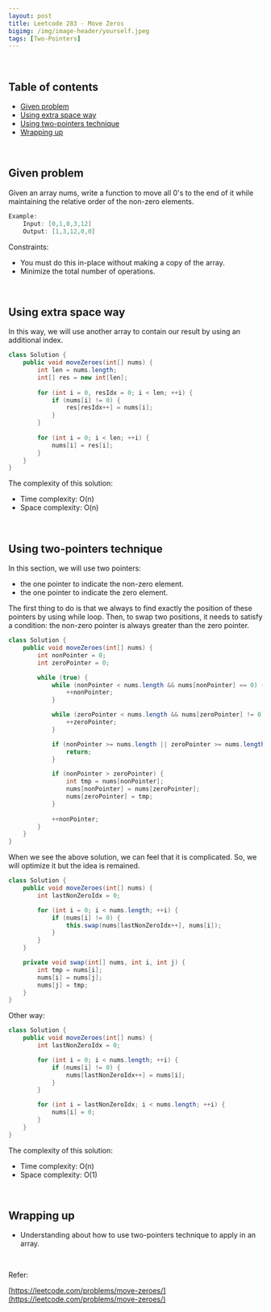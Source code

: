 ```yaml
---
layout: post
title: Leetcode 283 - Move Zeros
bigimg: /img/image-header/yourself.jpeg
tags: [Two-Pointers]
---
```





<br>

## Table of contents
- [Given problem](#given-problem)
- [Using extra space way](#using-extra-space-way)
- [Using two-pointers technique](#using-two-pointers-technique)
- [Wrapping up](#wrapping-up)

<br>

## Given problem

Given an array nums, write a function to move all 0's to the end of it while maintaining the relative order of the non-zero elements.

```java
Example:
    Input: [0,1,0,3,12]
    Output: [1,3,12,0,0]
```

Constraints:
- You must do this in-place without making a copy of the array.
- Minimize the total number of operations.

<br>

## Using extra space way

In this way, we will use another array to contain our result by using an additional index.

```java
class Solution {
    public void moveZeroes(int[] nums) {
        int len = nums.length;
        int[] res = new int[len];
        
        for (int i = 0, resIdx = 0; i < len; ++i) {
            if (nums[i] != 0) {
                res[resIdx++] = nums[i];
            }
        }
        
        for (int i = 0; i < len; ++i) {
            nums[i] = res[i];
        }
    }
}
```

The complexity of this solution:
- Time complexity: O(n)
- Space complexity: O(n)

<br>

## Using two-pointers technique

In this section, we will use two pointers:
- the one pointer to indicate the non-zero element.
- the one pointer to indicate the zero element.

The first thing to do is that we always to find exactly the position of these pointers by using while loop. Then, to swap two positions, it needs to satisfy a condition: the non-zero pointer is always greater than the zero pointer. 

```java
class Solution {
    public void moveZeroes(int[] nums) {
        int nonPointer = 0;
        int zeroPointer = 0;

        while (true) {
            while (nonPointer < nums.length && nums[nonPointer] == 0) {
                ++nonPointer;
            }

            while (zeroPointer < nums.length && nums[zeroPointer] != 0) {
                ++zeroPointer;
            }

            if (nonPointer >= nums.length || zeroPointer >= nums.length) {
                return;
            }

            if (nonPointer > zeroPointer) {
                int tmp = nums[nonPointer];
                nums[nonPointer] = nums[zeroPointer];
                nums[zeroPointer] = tmp;
            }
                
            ++nonPointer;
        }
    }
}
```

When we see the above solution, we can feel that it is complicated. So, we will optimize it but the idea is remained.

```java
class Solution {
    public void moveZeroes(int[] nums) {
        int lastNonZeroIdx = 0;

        for (int i = 0; i < nums.length; ++i) {
            if (nums[i] != 0) {
                this.swap(nums[lastNonZeroIdx++], nums[i]);
            }
        }
    }

    private void swap(int[] nums, int i, int j) {
        int tmp = nums[i];
        nums[i] = nums[j];
        nums[j] = tmp;
    }
}
```

Other way:

```java
class Solution {
    public void moveZeroes(int[] nums) {
        int lastNonZeroIdx = 0;

        for (int i = 0; i < nums.length; ++i) {
            if (nums[i] != 0) {
                nums[lastNonZeroIdx++] = nums[i];
            }
        }

        for (int i = lastNonZeroIdx; i < nums.length; ++i) {
            nums[i] = 0;
        }
    }
}
```

The complexity of this solution:
- Time complexity: O(n)
- Space complexity: O(1)

<br>

## Wrapping up

- Understanding about how to use two-pointers technique to apply in an array.

<br>

Refer:

[https://leetcode.com/problems/move-zeroes/](https://leetcode.com/problems/move-zeroes/)

